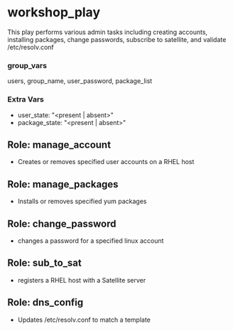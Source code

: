 # workshop_play 
This play performs various admin tasks including creating accounts, installing packages, change passwords, subscribe to satellite, and validate /etc/resolv.conf

### group_vars
users, group_name, user_password, package_list

### Extra Vars
 - user_state: "\<present \| absent\>"
 - package_state: "\<present \| absent\>"

## Role: manage_account
- Creates or removes specified user accounts on a RHEL host

## Role: manage_packages
- Installs or removes specified yum packages 

## Role: change_password
- changes a password for a specified linux account

## Role: sub_to_sat
- registers a RHEL host with a Satellite server

## Role: dns_config
- Updates /etc/resolv.conf to match a template


